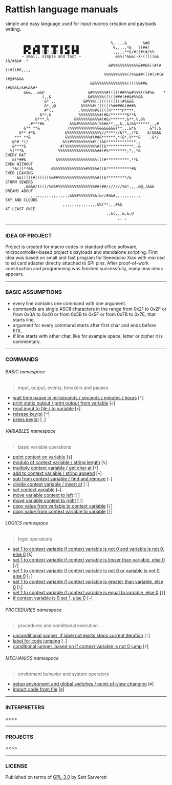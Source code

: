 # Rattish language manuals
simple and easy language used for input macros creation and payloads writing.

```                                                                               

                                              %, .,,&       &#@
        █▀█ ▄▀█ ▀█▀ ▀█▀ █ █▀ █░█               %,,,,,*&   ((##/
        █▀▄ █▀█ ░█░ ░█░ █ ▄█ █▀█               ,,,,,**&/#((#(#/%%
       ~ small, simple and fast ~               &%%(*&&&(-X-(((((&&(&/#&&# .*
                                             &#%%%%%%%%%%%&##&%((#(#((#((#&,,,,
                                           %%%%%%%%%%((%%&##(((#(/#(#(#@#%&&&
                                     &&%%%%%%%%%%%%%%((((%%##&(#&%%&/&#%&&#*
        &&&,,.&&@                   &#%%%%%%#(((((##%%&#%%%((%#%&    *
                (,,&                &#%%%%%(((((###(##&#%%&&
                 &* ,.            &#%%%((((((((((((#%&&&
                 &*,,@           &%%%%#(((((((%####&(###&
                 #*(,           .%%%%%%#%((((%*****@****,
               &**,&            %%%%%%%%%#(#&/*******&**&
             &***,%           &%%%%%%&%%%#(#&/******,&**,%,&%
          .#***#&           &%&#%%%%%%&%(%%#&**,,,&,,&/&&******,,,#
        &** **&            /%%%%%%%%%%%%%&&&&&&&(**,,,&*&      &*(,&
      &** #*&             &%%%%%%%%%%%%%%%//****//&**,,/*&    &(&&&&
    *** **&               &%%%%%%%%%%#(##&******,*(&*,%***&    .&*/
   @*# *(/               &%(#%%%%%%%%%#(((&&*************,,
   &****&               #(%%%%%%%%%%%%%%#((&************,,&
  %(***&               %%%%%%%%%%%%%%%%%##(#%********,*,,*&          EVERY RAT
   &(*##&             &%%%%%%%%%%%%%%%%%(((#**********,**&           EVEN WITHOUT
   *&(((**&&        &%%%%%%%%%%%%%%#%%%%#((&***********#&            EVER LEAVING
     &&(((((#((((((%&##%%%%%%%%%%%%%%%%%#((&*********/&              STORM SEWERS
        ,&&&#/((((/%&%#%%%%%%%%%%%%%%%%##(##///////%&*,,,,&@,/&&&    DREAMS ABOUT
           ,,,,,,,,,,,,,,,,,&&%#%%%%%%%&(&//#&&#,,,,,,,,,,,          SKY AND CLOUDS
                         ,,,,,,,,,,,,,,,&%(**,,,#&&                  AT LEAST ONCE
                                            ,,&(,,,&,&,@
                                                 ,, ,

```

---

### IDEA OF PROJECT
Project is created for macro codes in standard office software, microcontroller-based project's payloads and standalone scripting. First idea was based on small and fast program for Seeeduino Xiao with microsd to sd card adapter directly attached to SPI pins. After proof-of-work construction and programming was finished successfully, many new ideas appears.

---

### BASIC ASSUMPTIONS


- every line contains one command with one argument.
- commands are single ASCII characters in the range from 0x21 to 0x2F or from 0x3A to 0x40 or from 0x5B to 0x5F or from 0x7B to 0x7E, that starts line.
- argument for every command starts after first char and ends before EOL.
- if line starts with other char, like for example space, letter or cipher it is commentary.

---

### COMMANDS

###### BASIC namespace
> input, output, events, breakers and pauses

- [wait time pause in miliseconds / seconds / minutes / hours](./command-list/0x22.md) [` " `]
- [print static output / print output from variable](./command-list/0x3c.md) [` < `]
- [read input to file / to variable](./command-list/0x3e.md) [` > `]
- [release key(s)](./command-list/0x5e.md) [` ^ `]
- [press key(s)](./command-list/0x5f.md) [` _ `]

###### VARIABLES namespace
> basic variable operations

- [point context on variable](./command-list/0x24.md) [` $ `]
- [modulo of context variable / string length](./command-list/0x25.md) [` % `]
- [multiply context variable / get char at](./command-list/0x2a.md) [` * `]
- [add to context variable / string append](./command-list/0x2b.md) [` + `]
- [sub from context variable / find and remove](./command-list/0x2d.md) [` - `]
- [divide context variable / insert at](./command-list/0x3a.md) [` : `]
- [set context variable](./command-list/0x3d.md) [` = `]
- [move variable context to left](./command-list/0x5b.md) [` [ `]
- [move variable context to right](./command-list/0x5d.md) [` ] `]
- [copy value from variable to context variable](./command-list/0x7b.md) [` { `]
- [copy value from context variable to variable](./command-list/0x7d.md) [` } `]

###### LOGICS namespace
> logic operations

- [set 1 to context variable if context variable is not 0 and variable is not 0, else 0](./command-list/0x26.md) [` & `]
- [set 1 to context variable if context variable is lesser than variable, else 0](./command-list/0x2f.md) [` / `]
- [set 1 to context variable if context variable is not 0 or variable is not 0, else 0](./command-list/0x3b.md) [` ; `]
- [set 1 to context variable if context variable is greater than variable, else 0](./command-list/0x5c.md) [` \ `]
- [set 1 to context variable if context variable is equal to variable, else 0](./command-list/0x7c.md) [` | `]
- [if context variable is 0 set 1, else 0](./command-list/0x7e.md) [` ~ `]

###### PROCEDURES namespace
> procedures and conditional execution

- [unconditional jumper, if label not exists stops current iteration](./command-list/0x21.md) [` ! `]
- [label for code jumping](./command-list/0x2e.md) [` . `]
- [conditional jumper, based on if context variable is not 0 jump](./command-list/0x3f.md) [` ? `]

###### MECHANICS namespace
> enviroment behavior and system operators

- [setup enviroment and global switches / point-of-view changing](./command-list/0x23.md) [` # `]
- [import code from file](./command-list/0x40.md) [` @ `]



---

### INTERPRETERS

<<<INTERPRETERSLIST>>>

---

### PROJECTS

<<<PROJECTSCONNECTED>>>

---

### LICENSE

Published on terms of [GPL-3.0](./LICENSE) by Sett Sarverott
